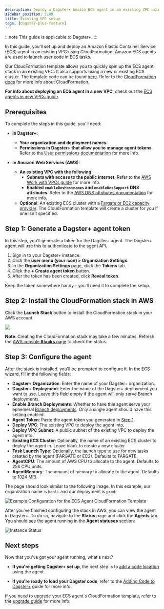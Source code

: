 ```yaml
---
description: Deploy a Dagster+ Amazon ECS agent in an existing VPC using CloudFormation.
sidebar_position: 3200
title: Existing VPC setup
tags: [dagster-plus-feature]
---
```


:::note
This guide is applicable to Dagster+.
:::

In this guide, you'll set up and deploy an Amazon Elastic Container Service (ECS) agent in an existing VPC using CloudFormation. Amazon ECS agents are used to launch user code in ECS tasks.

Our CloudFormation template allows you to quickly spin up the ECS agent stack in an existing VPC. It also supports using a new or existing ECS cluster. The template code can be found [here](https://s3.amazonaws.com/dagster.cloud/cloudformation/ecs-agent.yaml). Refer to the [CloudFormation docs](https://docs.aws.amazon.com/AWSCloudFormation/latest/UserGuide/Welcome.html) for more info about CloudFormation.

**For info about deploying an ECS agent in a new VPC**, check out the [ECS agents in new VPCs guide](/deployment/dagster-plus/hybrid/amazon-ecs/new-vpc).

## Prerequisites

To complete the steps in this guide, you'll need:

- **In Dagster+**:

  - **Your organization and deployment names.**
  - **Permissions in Dagster+ that allow you to manage agent tokens**. Refer to the [User permissions documentation](/deployment/dagster-plus/authentication-and-access-control/rbac/users) for more info.

- **In Amazon Web Services (AWS)**:
  - **An existing VPC with the following:**
    - **Subnets with access to the public internet**. Refer to the [AWS Work with VPCs guide](https://docs.aws.amazon.com/vpc/latest/userguide/working-with-vpcs.html) for more info.
    - **Enabled `enableDnsHostnames` and `enableDnsSupport` DNS attributes**. Refer to the [AWS DNS attributes documentation](https://docs.aws.amazon.com/vpc/latest/userguide/vpc-dns.html#vpc-dns-support) for more info.
  - **Optional**: An existing ECS cluster with a [Fargate or EC2 capacity provider](https://docs.aws.amazon.com/AmazonECS/latest/developerguide/cluster-capacity-providers.html). The CloudFormation template will create a cluster for you if one isn't specified.

## Step 1: Generate a Dagster+ agent token

In this step, you'll generate a token for the Dagster+ agent. The Dagster+ agent will use this to authenticate to the agent API.

1. Sign in to your Dagster+ instance.
2. Click the **user menu (your icon) > Organization Settings**.
3. In the **Organization Settings** page, click the **Tokens** tab.
4. Click the **+ Create agent token** button.
5. After the token has been created, click **Reveal token**.

Keep the token somewhere handy - you'll need it to complete the setup.

## Step 2: Install the CloudFormation stack in AWS

Click the **Launch Stack** button to install the CloudFormation stack in your AWS account:

[<img src="https://s3.amazonaws.com/cloudformation-examples/cloudformation-launch-stack.png"/>](https://console.aws.amazon.com/cloudformation/home#/stacks/create/review?templateURL=https://s3.amazonaws.com/dagster.cloud/cloudformation/ecs-agent.yaml)

**Note**: Creating the CloudFormation stack may take a few minutes. Refresh the [AWS console **Stacks** page](https://console.aws.amazon.com/cloudformation/home#/stacks) to check the status.

## Step 3: Configure the agent

After the stack is installed, you'll be prompted to configure it. In the ECS wizard, fill in the following fields:

- **Dagster+ Organization**: Enter the name of your Dagster+ organization.
- **Dagster+ Deployment**: Enter the name of the Dagster+ deployment you want to use. Leave this field empty if the agent will only serve Branch deployments.
- **Enable Branch Deployments**: Whether to have this agent serve your ephemeral [Branch deployments](/deployment/dagster-plus/deploying-code/branch-deployments). Only a single agent should have this setting enabled.
- **Agent Token**: Paste the agent token you generated in [Step 1](#step-1-generate-a-dagster-agent-token).
- **Deploy VPC**: The existing VPC to deploy the agent into.
- **Deploy VPC Subnet**: A public subnet of the existing VPC to deploy the agent into.
- **Existing ECS Cluster**: Optionally, the name of an existing ECS cluster to deploy the agent in. Leave blank to create a new cluster
- **Task Launch Type**: Optionally, the launch type to use for new tasks created by the agent (FARGATE or EC2). Defaults to FARGATE.
- **AgentCPU**: The amount of AWS CPU to allocate to the agent. Defaults to 256 CPU units.
- **AgentMemory**: The amount of memory to allocate to the agent. Defaults to 1024 MiB.

The page should look similar to the following image. In this example, our organization name is `hooli` and our deployment is `prod`:

![Example Configuration for the ECS Agent CloudFormation Template](/images/dagster-plus/deployment/agents/aws-ecs-stack-wizard-existing.png)

After you've finished configuring the stack in AWS, you can view the agent in Dagster+. To do so, navigate to the **Status** page and click the **Agents** tab. You should see the agent running in the **Agent statuses** section:

![Instance Status](/images/dagster-plus/deployment/agents/dagster-cloud-instance-status.png)

## Next steps

Now that you've got your agent running, what's next?

- **If you're getting Dagster+ set up**, the next step is to [add a code location](/deployment/code-locations) using the agent.

- **If you're ready to load your Dagster code**, refer to the [Adding Code to Dagster+](/deployment/code-locations) guide for more info.

If you need to upgrade your ECS agent's CloudFormation template, refer to the [upgrade guide](/deployment/dagster-plus/hybrid/amazon-ecs/upgrading-cloudformation) for more info.
